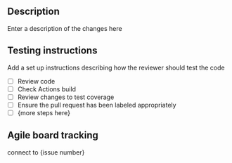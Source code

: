 ## Description

Enter a description of the changes here

## Testing instructions

Add a set up instructions describing how the reviewer should test the code

- [ ] Review code
- [ ] Check Actions build
- [ ] Review changes to test coverage
- [ ] Ensure the pull request has been labeled appropriately
- [ ] {more steps here}

## Agile board tracking

connect to {issue number}
